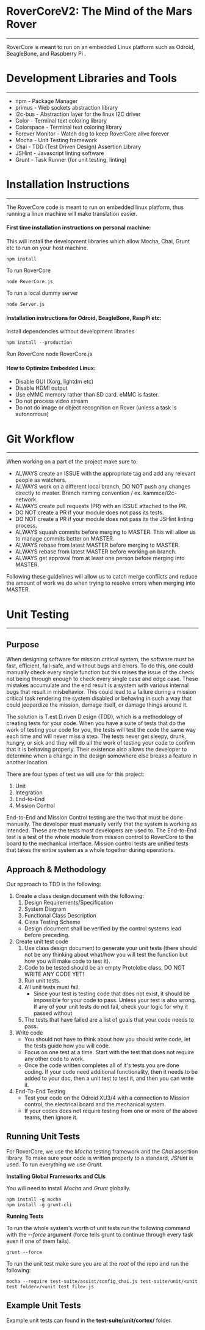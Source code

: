 # **RoverCoreV2: The Mind of the Mars Rover**
-----
RoverCore is meant to run on an embedded Linux platform such as Odroid, BeagleBone, and Raspberry Pi . 

# **Development Libraries and Tools**
-----
* npm				- Package Manager
* primus			- Web sockets abstraction library 
* i2c-bus       	- Abstraction layer for the linux I2C driver
* Color 			- Terminal text coloring library
* Colorspace 		- Terminal text coloring library
* Forever Monitor	- Watch dog to keep RoverCore alive forever
* Mocha				- Unit Testing framework
* Chai				- TDD (Test Driven Design) Assertion Library
* JSHint			- Javascript linting software
* Grunt				- Task Runner (for unit testing, linting)

# **Installation Instructions**
-----
The RoverCore code is meant to run on embedded linux platform, thus running a linux machine will make translation easier.
#### First time installation instructions on personal machine:
This will install the development libraries which allow Mocha, Chai, Grunt etc to run on your host machine.

	npm install

To run RoverCore

	node RoverCore.js

To run a local dummy server

	node Server.js


#### Installation instructions for Odroid, BeagleBone, RaspPi etc:
Install dependencies without development libraries

	npm install --production

Run RoverCore
	node RoverCore.js

#### How to Optimize Embedded Linux:
* Disable GUI (Xorg, lightdm etc)
* Disable HDMI output 
* Use eMMC memory rather than SD card. eMMC is faster.
* Do not process video stream
* Do not do image or object recognition on Rover (unless a task is autonomous) 

# **Git Workflow**
-----
When working on a part of the project make sure to:

- ALWAYS create an ISSUE with the appropriate tag and add any relevant people as watchers. 
- ALWAYS work on a different local branch, DO NOT push any changes directly to master. Branch naming convention <handle>/<objective> ex. kammce/i2c-network.
- ALWAYS create pull requests (PR) with an ISSUE attached to the PR.
- DO NOT create a PR if your module does not pass its tests.
- DO NOT create a PR if your module does not pass its the JSHint linting process. 
- ALWAYS squash commits before merging to MASTER. This will allow us to manage commits better on MASTER.
- ALWAYS rebase from latest MASTER before merging to MASTER.
- ALWAYS rebase from latest MASTER before working on branch.
- ALWAYS get approval from at least one person before merging into MASTER.

Following these guidelines will allow us to catch merge conflicts and reduce the amount of work we do when trying to resolve errors when merging into MASTER.

# **Unit Testing**
-----
## Purpose
When designing software for mission critical system, the software must be fast, efficient, fail-safe, and without bugs and errors. To do this, one could manually check every single function but this raises the issue of the check not being through enough to check every single case and edge case. These mistakes accumulate and the end result is a system with various internal bugs that result in misbehavior. This could lead to a failure during a mission critical task rendering the system disabled or behaving in such a way that could jeopardize the mission, damage itself, or damage things around it.

The solution is T.est D.riven D.esign (TDD), which is a methodology of creating tests for your code. When you have a suite of tests that do the work of testing your code for you, the tests will test the code the same way each time and will never miss a step. The tests never get sleepy, drunk, hungry, or sick and they will do all the work of testing your code to confirm that it is behaving properly. Their existence also allows the developer to determine when a change in the design somewhere else breaks a feature in another location.

There are four types of test we will use for this project:
1. Unit
2. Integration
3. End-to-End
4. Mission Control

End-to-End and Mission Control testing are the two that must be done manually. The developer must manually verify that the system is working as intended. These are the tests most developers are used to. The End-to-End test is a test of the whole module from mission control to RoverCore to the board to the mechanical interface. Mission control tests are unified tests that takes the entire system as a whole together during operations.

## Approach & Methodology
Our approach to TDD is the following:
1. Create a class design document with the following:
    1. Design Requirements/Specification
    2. System Diagram
    3. Functional Class Description
    4. Class Testing Scheme
    * Design document shall be verified by the control systems lead before preceding.
2. Create unit test code
    1. Use class design document to generate your unit tests (there should not be any thinking about what/how you will test the function but how you will make code to test it).
    2. Code to be tested should be an empty Protolobe class. DO NOT WRITE ANY CODE YET!
    2. Run unit tests.
    3. All unit tests must fail. 
        * Since your test is testing code that does not exist, it should be impossible for your code to pass. Unless your test is also wrong. If any of your unit tests do not fail, check your logic for why it passed without 
    4. The tests that have failed are a list of goals that your code needs to pass. 
3. Write code
    * You should not have to think about how you should write code, let the tests guide how you will code.
    * Focus on one test at a time. Start with the test that does not require any other code to work.
    * Once the code written completes all of it's tests you are done coding. If your code need additional functionality, then it needs to be added to your doc, then a unit test to test it, and then you can write it.
4. End-To-End Testing
    * Test your code on the Odroid XU3/4 with a connection to Mission control, the electrical board and the mechanical system.
    * If your codes does not require testing from one or more of the above teams, then ignore it.

## Running Unit Tests
For RoverCore, we use the *Mocha* testing framework and the *Chai* assertion library. To make sure your code is written properly to a standard, *JSHint* is used. To run everything we use *Grunt*.

**Installing Global Frameworks and CLIs**

You will need to install _Mocha_ and _Grunt_ globally.

    npm install -g mocha
    npm install -g grunt-cli

**Running Tests**

To run the whole system's worth of unit tests run the following command with the *--force* argument (force tells grunt to continue through every task even if one of them fails).

    grunt --force

To run the unit test make sure you are at the *root* of the repo and run the following:
    
    mocha --require test-suite/assist/config_chai.js test-suite/unit/<unit test folder>/<unit test file>.js 

## Example Unit Tests
Example unit tests can found in the **test-suite/unit/cortex/** folder.
